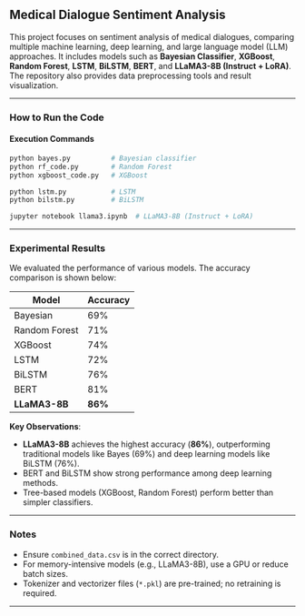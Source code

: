 ## Medical Dialogue Sentiment Analysis
This project focuses on sentiment analysis of medical dialogues, comparing multiple machine learning, deep learning, and large language model (LLM) approaches. It includes models such as **Bayesian Classifier**, **XGBoost**, **Random Forest**, **LSTM**, **BiLSTM**, **BERT**, and **LLaMA3-8B (Instruct + LoRA)**. The repository also provides data preprocessing tools and result visualization.

---

### How to Run the Code

#### Execution Commands  
```bash
python bayes.py          # Bayesian classifier
python rf_code.py        # Random Forest
python xgboost_code.py   # XGBoost

python lstm.py           # LSTM
python bilstm.py         # BiLSTM

jupyter notebook llama3.ipynb  # LLaMA3-8B (Instruct + LoRA)
```

---

### Experimental Results  

We evaluated the performance of various models. The accuracy comparison is shown below:

| Model               | Accuracy |
|---------------------|----------|
| Bayesian            | 69%      |
| Random Forest       | 71%      |
| XGBoost             | 74%      |
| LSTM                | 72%      |
| BiLSTM              | 76%      |
| BERT                | 81%      |
| **LLaMA3-8B**       | **86%**  |

**Key Observations**:  
- **LLaMA3-8B** achieves the highest accuracy (**86%**), outperforming traditional models like Bayes (69%) and deep learning models like BiLSTM (76%).  
- BERT and BiLSTM show strong performance among deep learning methods.  
- Tree-based models (XGBoost, Random Forest) perform better than simpler classifiers.  

---

### Notes  
- Ensure `combined_data.csv` is in the correct directory.  
- For memory-intensive models (e.g., LLaMA3-8B), use a GPU or reduce batch sizes.  
- Tokenizer and vectorizer files (`*.pkl`) are pre-trained; no retraining is required.  

--- 
